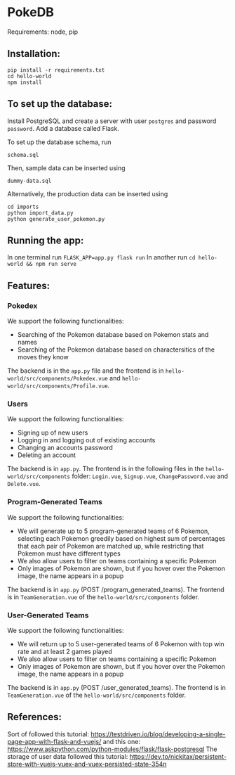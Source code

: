 # PokeDB

Requirements: node, pip

## Installation:
```
pip install -r requirements.txt
cd hello-world
npm install
```

## To set up the database:

Install PostgreSQL and create a server with user `postgres` and password `password`. Add a database called Flask.

To set up the database schema, run
```
schema.sql
```
Then, sample data can be inserted using
```
dummy-data.sql
```
Alternatively, the production data can be inserted using 
```
cd imports
python import_data.py
python generate_user_pokemon.py
```

## Running the app:

In one terminal run `FLASK_APP=app.py flask run`
In another run `cd hello-world && npm run serve`

## Features:

### **Pokedex**

We support the following functionalities: 
- Searching of the Pokemon database based on Pokemon stats and names
- Searching of the Pokemon database based on charactersitics of the moves they know 

The backend is in the `app.py` file and the frontend is in `hello-world/src/components/Pokedex.vue` and `hello-world/src/components/Profile.vue`.

### **Users**

We support the following functionalities:
- Signing up of new users
- Logging in and logging out of existing accounts
- Changing an accounts password
- Deleting an account

The backend is in `app.py`. The frontend is in the following files in the `hello-world/src/components` folder: `Login.vue`, `Signup.vue`, `ChangePassword.vue` and `Delete.vue`.

### **Program-Generated Teams**

We support the following functionalities:
- We will generate up to 5 program-generated teams of 6 Pokemon, selecting each Pokemon greedily based on highest sum of percentages that each pair of Pokemon are matched up, while restricting that Pokemon must have different types
- We also allow users to filter on teams containing a specific Pokemon
- Only images of Pokemon are shown, but if you hover over the Pokemon image, the name appears in a popup

The backend is in `app.py` (POST /program\_generated\_teams). The frontend is in `TeamGeneration.vue` of the `hello-world/src/components` folder.

### **User-Generated Teams**

We support the following functionalities:
- We will return up to 5 user-generated teams of 6 Pokemon with top win rate and at least 2 games played
- We also allow users to filter on teams containing a specific Pokemon
- Only images of Pokemon are shown, but if you hover over the Pokemon image, the name appears in a popup

The backend is in `app.py` (POST /user\_generated\_teams). The frontend is in `TeamGeneration.vue` of the `hello-world/src/components` folder.

## References:

Sort of followed this tutorial: https://testdriven.io/blog/developing-a-single-page-app-with-flask-and-vuejs/
and this one: https://www.askpython.com/python-modules/flask/flask-postgresql
The storage of user data followed this tutorial: https://dev.to/nickitax/persistent-store-with-vuejs-vuex-and-vuex-persisted-state-354n
